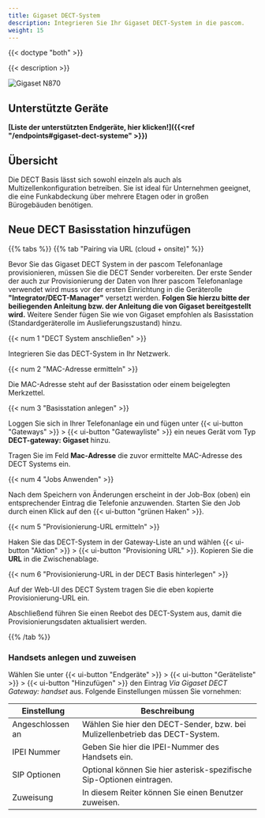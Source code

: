 ```yaml
---
title: Gigaset DECT-System
description: Integrieren Sie Ihr Gigaset DECT-System in die pascom.
weight: 15
---
```



{{< doctype "both"  >}}

{{< description >}}

![Gigaset N870](gigaset_n870.jpg)


## Unterstützte Geräte

**[Liste der unterstützten Endgeräte, hier klicken!]({{<ref "/endpoints#gigaset-dect-systeme" >}})**

## Übersicht

Die DECT Basis lässt sich sowohl einzeln als auch als Multizellenkonfiguration betreiben. Sie ist ideal für Unternehmen geeignet, die eine Funkabdeckung über mehrere Etagen oder in großen Bürogebäuden benötigen.


## Neue DECT Basisstation hinzufügen

{{% tabs %}}
{{% tab "Pairing via URL (cloud + onsite)" %}}

Bevor Sie das Gigaset DECT System in der pascom Telefonanlage provisionieren, müssen Sie die DECT Sender vorbereiten. 
Der erste Sender der auch zur Provisionierung der Daten von Ihrer pascom Telefonanlage verwendet wird muss vor der ersten Einrichtung in die Geräterolle **"Integrator/DECT-Manager"** versetzt werden. **Folgen Sie hierzu bitte der beiliegenden Anleitung bzw. der Anleitung die von Gigaset bereitgestellt wird.**
Weitere Sender fügen Sie wie von Gigaset empfohlen als Basisstation (Standardgeräterolle im Auslieferungszustand) hinzu.


{{< num 1 "DECT System anschließen" >}}


Integrieren Sie das DECT-System in Ihr Netzwerk. 

{{< num 2 "MAC-Adresse ermitteln" >}}

Die MAC-Adresse steht auf der Basisstation oder einem beigelegten Merkzettel.

{{< num 3 "Basisstation anlegen" >}}

Loggen Sie sich in Ihrer Telefonanlage ein und fügen unter {{< ui-button "Gateways" >}} > {{< ui-button "Gatewayliste" >}} ein
neues Gerät vom Typ **DECT-gateway: Gigaset** hinzu.

Tragen Sie im Feld **Mac-Adresse** die zuvor ermittelte MAC-Adresse des DECT Systems ein.

{{< num 4 "Jobs Anwenden" >}}

Nach dem Speichern von Änderungen erscheint in der Job-Box (oben) ein
entsprechender Eintrag die Telefonie anzuwenden. Starten Sie den Job durch
einen Klick auf den {{< ui-button "grünen Haken" >}}.

{{< num 5 "Provisionierung-URL ermitteln" >}}

Haken Sie das DECT-System in der Gateway-Liste an und wählen {{< ui-button "Aktion" >}} > {{< ui-button "Provisioning URL" >}}. Kopieren Sie die
**URL** in die Zwischenablage.

{{< num 6 "Provisionierung-URL in der DECT Basis hinterlegen" >}}

Auf der Web-UI des DECT System tragen Sie die eben kopierte Provisionierung-URL ein.

Abschließend führen Sie einen Reebot des DECT-System aus, damit die Provisionierungsdaten aktualisiert werden.

{{% /tab %}}


### Handsets anlegen und zuweisen

Wählen Sie unter {{< ui-button "Endgeräte" >}} > {{< ui-button "Geräteliste" >}} > {{< ui-button "Hinzufügen" >}} den Eintrag *Via Gigaset DECT Gateway: handset* aus. Folgende Einstellungen müssen Sie vornehmen:

|Einstellung|Beschreibung|
|---|---|
|Angeschlossen an|Wählen Sie hier den DECT-Sender, bzw. bei Mulizellenbetrieb das DECT-System.|
|IPEI Nummer|Geben Sie hier die IPEI-Nummer des Handsets ein.|
|SIP Optionen|Optional können Sie hier asterisk-spezifische Sip-Optionen eintragen.|
|Zuweisung|In diesem Reiter können Sie einen Benutzer zuweisen.|
